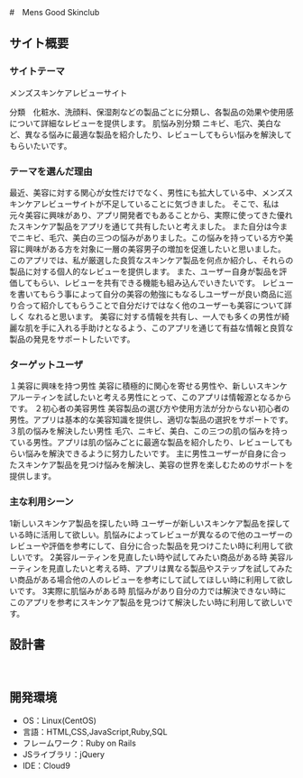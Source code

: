 #　Mens Good Skinclub​

## サイト概要
### サイトテーマ
メンズスキンケアレビューサイト

分類　化粧水、洗顔料、保湿剤などの製品ごとに分類し、各製品の効果や使用感について詳細なレビューを提供します。
肌悩み別分類 ニキビ、毛穴、美白など、異なる悩みに最適な製品を紹介したり、レビューしてもらい悩みを解決してもらいたいです。
​
### テーマを選んだ理由
最近、美容に対する関心が女性だけでなく、男性にも拡大している中、メンズスキンケアレビューサイトが不足していることに気づきました。
そこで、私は元々美容に興味があり、アプリ開発者でもあることから、実際に使ってきた優れたスキンケア製品をアプリを通じて共有したいと考えました。
また自分は今までニキビ、毛穴、美白の三つの悩みがありました。この悩みを持っている方や美容に興味がある方を対象に一層の美容男子の増加を促進したいと思いました。
このアプリでは、私が厳選した良質なスキンケア製品を何点か紹介し、それらの製品に対する個人的なレビューを提供します。
また、ユーザー自身が製品を評価してもらい、レビューを共有できる機能も組み込んでいきたいです。
レビューを書いてもらう事によって自分の美容の勉強にもなるしユーザーが良い商品に巡り合って紹介してもらうことで自分だけではなく他のユーザーも美容について詳しく
なれると思います。
美容に対する情報を共有し、一人でも多くの男性が綺麗な肌を手に入れる手助けとなるよう、このアプリを通じて有益な情報と良質な製品の発見をサポートしたいです。
​
### ターゲットユーザ
１美容に興味を持つ男性
美容に積極的に関心を寄せる男性や、新しいスキンケアルーティンを試したいと考える男性にとって、このアプリは情報源となるからです。
２初心者の美容男性
美容製品の選び方や使用方法が分からない初心者の男性。アプリは基本的な美容知識を提供し、適切な製品の選択をサポートです。
３肌の悩みを解決したい男性
毛穴、ニキビ、美白、この三つの肌の悩みを持っている男性。アプリは肌の悩みごとに最適な製品を紹介したり、レビューしてもらい悩みを解決できるように努力したいです。
主に男性ユーザーが自身に合ったスキンケア製品を見つけ悩みを解決し、美容の世界を楽しむためのサポートを提供します。
​
### 主な利用シーン
1新しいスキンケア製品を探したい時
ユーザーが新しいスキンケア製品を探している時に活用して欲しい。肌悩みによってレビューが異なるので他のユーザーのレビューや評価を参考にして、自分に合った製品を見つけこたい時に利用して欲しいです。
2美容ルーティンを見直したい時や試してみたい商品がある時
美容ルーティンを見直したいと考える時、アプリは異なる製品やステップを試してみたい商品がある場合他の人のレビューを参考にして試してほしい時に利用して欲しいです。
3実際に肌悩みがある時
肌悩みがあり自分の力では解決できない時にこのアプリを参考にスキンケア製品を見つけて解決したい時に利用して欲しいです。
​
## 設計書

​
## 開発環境
- OS：Linux(CentOS)
- 言語：HTML,CSS,JavaScript,Ruby,SQL
- フレームワーク：Ruby on Rails
- JSライブラリ：jQuery
- IDE：Cloud9
​